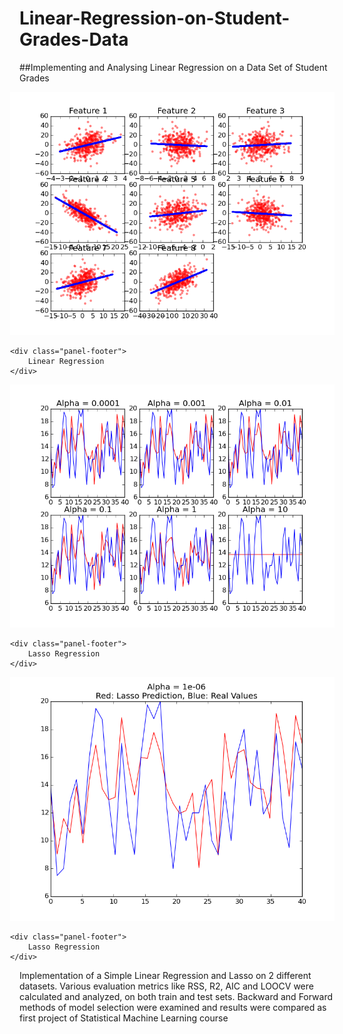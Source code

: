 # Linear-Regression-on-Student-Grades-Data
##Implementing and Analysing Linear Regression on a Data Set of Student Grades
<div class="col-sm-4 col-md-4" style="margin-left: -15px;">
<div class="panel panel-default">
    <div class="panel-body">
        <img src="figs/00.png" alt="Linear Regression">
    </div>

    <div class="panel-footer">
        Linear Regression
    </div>
</div>
</div>
<div class="col-sm-4 col-md-4" style="margin-left: -15px;">
<div class="panel panel-default">
    <div class="panel-body">
        <img src="figs/01.png" alt="Lasso Regression">
    </div>

    <div class="panel-footer">
        Lasso Regression
    </div>
</div>
</div>
<div class="col-sm-4 col-md-4" style="margin-left: -15px;">
<div class="panel panel-default">
    <div class="panel-body">
        <img src="figs/03.png" alt="Lasso Regression">
    </div>

    <div class="panel-footer">
        Lasso Regression
    </div>
</div>
</div>

Implementation of a Simple Linear Regression and Lasso on 2 different datasets. Various evaluation metrics like RSS, R2, AIC and LOOCV were calculated and analyzed, on both train and test sets. Backward and Forward methods of model selection were examined and results were compared as first project of Statistical Machine Learning course
